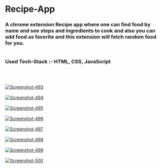 # Recipe-App
<h3>
A chrome extension Recipe app where one can find food by name and see steps and ingredients to cook and also you can add food as favorite and this extension will fetch random food for you.
  <br>
  <br>
  <br>
Used Tech-Stack :- HTML, CSS, JavaScript
</h3>
  <br>
  <br>

<a href="https://ibb.co/dJnXMpG"><img src="https://i.ibb.co/4gBCtSP/Screenshot-493.png" alt="Screenshot-493" border="0"></a>
 <br>
  <br>
<a href="https://ibb.co/xzG1TX1"><img src="https://i.ibb.co/6DbHCrH/Screenshot-494.png" alt="Screenshot-494" border="0"></a>
 <br>
  <br>
<a href="https://ibb.co/f4K5tvz"><img src="https://i.ibb.co/bzyZLJM/Screenshot-495.png" alt="Screenshot-495" border="0"></a>
 <br>
  <br>
<a href="https://ibb.co/svbyxtV"><img src="https://i.ibb.co/4ZKPvJV/Screenshot-496.png" alt="Screenshot-496" border="0"></a>
 <br>
  <br>
<a href="https://ibb.co/qsk5NYn"><img src="https://i.ibb.co/bBzJs53/Screenshot-497.png" alt="Screenshot-497" border="0"></a>
 <br>
  <br>
<a href="https://ibb.co/k34Mp0F"><img src="https://i.ibb.co/TK4rZR5/Screenshot-498.png" alt="Screenshot-498" border="0"></a>
 <br>
  <br>
<a href="https://ibb.co/6W0q57j"><img src="https://i.ibb.co/bK5GnMc/Screenshot-499.png" alt="Screenshot-499" border="0"></a>
 <br>
  <br>
<a href="https://ibb.co/F8X8708"><img src="https://i.ibb.co/3SvShMS/Screenshot-500.png" alt="Screenshot-500" border="0"></a>
 <br>
